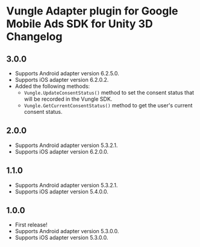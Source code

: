 # Vungle Adapter plugin for Google Mobile Ads SDK for Unity 3D Changelog

## 3.0.0

- Supports Android adapter version 6.2.5.0.
- Supports iOS adapter version 6.2.0.2.
- Added the following methods:
  * `Vungle.UpdateConsentStatus()`  method to set the consent status that will be recorded in the Vungle SDK.
  * `Vungle.GetCurrentConsentStatus()` method to get the user's current consent status.

## 2.0.0

- Supports Android adapter version 5.3.2.1.
- Supports iOS adapter version 6.2.0.0.

## 1.1.0

- Supports Android adapter version 5.3.2.1.
- Supports iOS adapter version 5.4.0.0.

## 1.0.0

- First release!
- Supports Android adapter version 5.3.0.0.
- Supports iOS adapter version 5.3.0.0.
